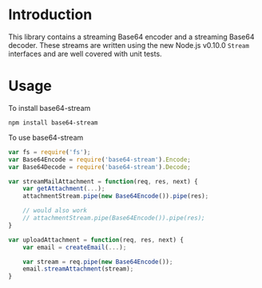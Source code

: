 # Introduction

This library contains a streaming Base64 encoder and a streaming Base64 decoder. These streams are written using the new Node.js v0.10.0 `Stream` interfaces and are well covered with unit tests.

# Usage

To install base64-stream

    npm install base64-stream

To use base64-stream

```javascript
var fs = require('fs');
var Base64Encode = require('base64-stream').Encode;
var Base64Decode = require('base64-stream').Decode;

var streamMailAttachment = function(req, res, next) {
    var getAttachment(...);
    attachmentStream.pipe(new Base64Encode()).pipe(res);

    // would also work
    // attachmentStream.pipe(Base64Encode()).pipe(res);
}

var uploadAttachment = function(req, res, next) {
    var email = createEmail(...);

    var stream = req.pipe(new Base64Encode());
    email.streamAttachment(stream);
}
```
